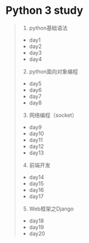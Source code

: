 # Python 3 study
> 1. python基础语法
>   - day1
>   - day2
>   - day3
>   - day4
>
> 2. python面向对象编程
>   - day5
>   - day6
>   - day7
>   - day8
>
> 3. 网络编程（socket）
>   - day9
>   - day10
>   - day11
>   - day12
>   - day13
>
> 4. 前端开发
>   - day14
>   - day15
>   - day16
>   - day17
>
> 5. Web框架之Django
>   - day18
>   - day19
>   - day20

